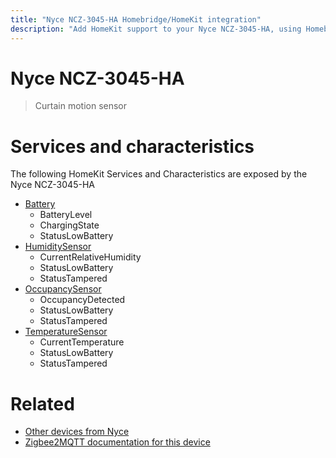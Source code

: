 ```yaml
---
title: "Nyce NCZ-3045-HA Homebridge/HomeKit integration"
description: "Add HomeKit support to your Nyce NCZ-3045-HA, using Homebridge, Zigbee2MQTT and homebridge-z2m."
---
```

<!---
This file has been GENERATED using src/docgen/docgen.ts
DO NOT EDIT THIS FILE MANUALLY!
-->
# Nyce NCZ-3045-HA
> Curtain motion sensor


# Services and characteristics
The following HomeKit Services and Characteristics are exposed by
the Nyce NCZ-3045-HA

* [Battery](../../battery.md)
  * BatteryLevel
  * ChargingState
  * StatusLowBattery
* [HumiditySensor](../../sensors.md)
  * CurrentRelativeHumidity
  * StatusLowBattery
  * StatusTampered
* [OccupancySensor](../../sensors.md)
  * OccupancyDetected
  * StatusLowBattery
  * StatusTampered
* [TemperatureSensor](../../sensors.md)
  * CurrentTemperature
  * StatusLowBattery
  * StatusTampered


# Related
* [Other devices from Nyce](../index.md#nyce)
* [Zigbee2MQTT documentation for this device](https://www.zigbee2mqtt.io/devices/NCZ-3045-HA.html)